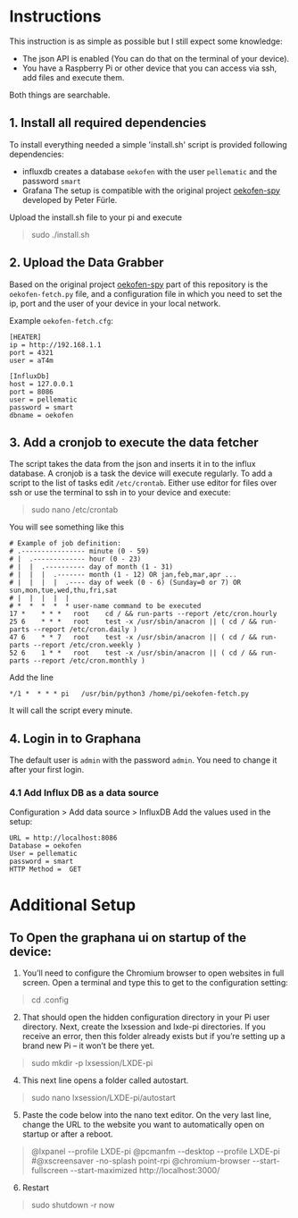 # Instructions

This instruction is as simple as possible but I still expect some knowledge:

* The json API is enabled (You can do that on the terminal of your device).
* You have a Raspberry Pi or other device that you can access via ssh, add files and execute them.

Both things are searchable.

## 1. Install all required dependencies

To install everything needed a simple 'install.sh' script is provided following dependencies:

* influxdb
  creates a database `oekofen` with the user `pellematic` and the password `smart`
* Grafana
  The setup is compatible with the original project [oekofen-spy](https://gitlab.com/p3605/oekofen-spy) developed by
  Peter Fürle.

Upload the install.sh file to your pi and execute
> sudo ./install.sh

## 2. Upload the Data Grabber

Based on the original project [oekofen-spy](https://gitlab.com/p3605/oekofen-spy) part of this repository is
the `oekofen-fetch.py` file,
and a configuration file in which you need to set the ip, port and the user of your device in your local network.

Example `oekofen-fetch.cfg`:

```
[HEATER]
ip = http://192.168.1.1
port = 4321
user = aT4m

[InfluxDb]
host = 127.0.0.1
port = 8086
user = pellematic
password = smart
dbname = oekofen
```

## 3. Add a cronjob to execute the data fetcher

The script takes the data from the json and inserts it in to the influx database. A cronjob is a task the device will
execute regularly. To add a script to the list of tasks edit `/etc/crontab`. Either use editor for files over ssh or use
the terminal to ssh in to your device and execute:
> sudo nano /etc/crontab

You will see something like this
```
# Example of job definition:
# .---------------- minute (0 - 59)
# |  .------------- hour (0 - 23)
# |  |  .---------- day of month (1 - 31)
# |  |  |  .------- month (1 - 12) OR jan,feb,mar,apr ...
# |  |  |  |  .---- day of week (0 - 6) (Sunday=0 or 7) OR sun,mon,tue,wed,thu,fri,sat
# |  |  |  |  |
# *  *  *  *  * user-name command to be executed
17 *	* * *	root    cd / && run-parts --report /etc/cron.hourly
25 6	* * *	root	test -x /usr/sbin/anacron || ( cd / && run-parts --report /etc/cron.daily )
47 6	* * 7	root	test -x /usr/sbin/anacron || ( cd / && run-parts --report /etc/cron.weekly )
52 6	1 * *	root	test -x /usr/sbin/anacron || ( cd / && run-parts --report /etc/cron.monthly )
```
Add the line 
```
*/1 *  * * * pi   /usr/bin/python3 /home/pi/oekofen-fetch.py
```
It will call the script every minute.


## 4. Login in to Graphana

The default user is `admin` with the password `admin`. You need to change it after your first login.

### 4.1 Add Influx DB as a data source
Configuration > Add data source > InfluxDB
Add the values used in the setup:
```
URL = http://localhost:8086
Database = oekofen
User = pellematic
password = smart
HTTP Method =  GET
```

# Additional Setup

## To Open the graphana ui on startup of the device:

1. You’ll need to configure the Chromium browser to open websites in full screen. Open a terminal and type this to get
   to the configuration setting:

> cd .config

2. That should open the hidden configuration directory in your Pi user directory. Next, create the lxsession and lxde-pi
   directories. If you receive an error, then this folder already exists but if you’re setting up a brand new Pi – it
   won’t be there yet.

> sudo mkdir -p lxsession/LXDE-pi

4. This next line opens a folder called autostart.

> sudo nano lxsession/LXDE-pi/autostart

5. Paste the code below into the nano text editor. On the very last line, change the URL to the website you want to
   automatically open on startup or after a reboot.

> @lxpanel --profile LXDE-pi
> @pcmanfm --desktop --profile LXDE-pi
> #@xscreensaver -no-splash
> point-rpi
> @chromium-browser --start-fullscreen --start-maximized http://localhost:3000/
>

6. Restart

> sudo shutdown -r now